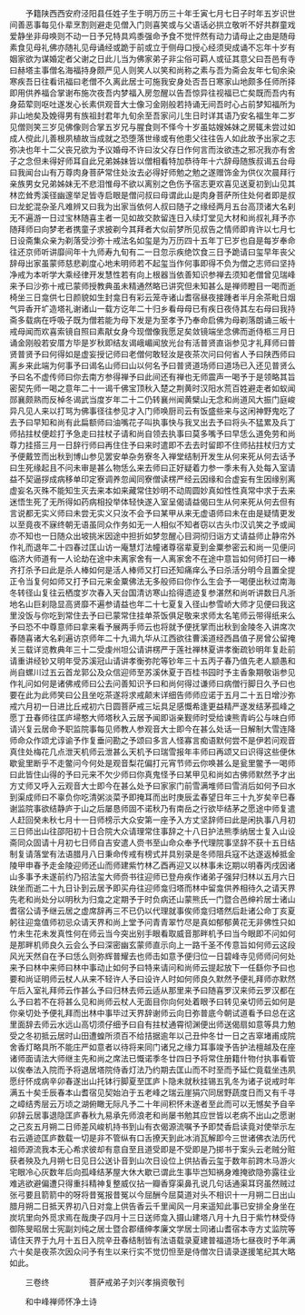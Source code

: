 <!-- { "loadSidebar": true } -->
　　予籍陕西西安府泾阳县任姓子生于明万历三十年壬寅七月七日子时年五岁识世间善恶事每见仆辈烹割则避走见僧入门则喜笑或与父语话必拱立敬听不好共群童戏爱静坐非母唤则不动一日予兄特具鸡黍强命予食不觉怦然有动力请母止之由是随母素食见母礼佛亦随礼见母诵经或跪于前或立于侧母口授心经须臾成诵不忘年十岁有姻家欲为谋婚定者父谢之日此儿当为佛家弟子非尘俗可羁人或征其意父曰吾邑有寺曰赫塔主事僧名海福持身颇严见人则笑人以笑和尚称之素与吾为斋会友年七旬余染寒疾吾日往看讯福曰老僧不久离此居士可施我安身处否吾日寒家山地颇多任师所择即用供养福合掌谢布施次夜吾内梦福入房忽醒以告吾惊异往视福已亡矣既而吾内有身茹荤则呕吐遂发心长素供观音大士像习金刚般若持诵无间吾时心占前梦知福所为非山地矣及娩得男有族祖封君年九旬余至吾家问儿生日时详其语乃安名福生年二岁见僧则笑三岁见佛像则合掌五岁兄与腥食则不怿今十岁虽姑嫂姊妹之房辄未尝过如成人傥此儿善根夙植故当成就之恐堕落世缘或有他患父往往告人如此故予出家之志弥决也年十二父丧兄欲为予议婚母不许曰汝父存日作何言而汝欲违之邪况我亦有舍子之念但未得好师耳自此兄弟姊妹皆以僧相看特加恭待年十六辞母随族叔谒五台母曰我闻台山有万尊肉身菩萨常住处汝去必得好师勉之勉之遂赠饰金为供仪次晨拜行亲族男女兄弟姊妹无不悲泪惟母不欲以离别之色伤予宿志更欢喜见送夏初到山见其林峦耸秀溪径幽邃举足皆寺启眼是僧问叔曰母谓此山是肉身菩萨所住处何者即是叔曰龙蛇混杂圣凡难辨又曰我为出家当依何人叔曰随子之缘经两月五台高顶诸大名刹无不遍游一日过宝林随喜主者一见如故交款留连日入续灯堂见大材和尚叔礼拜予亦随拜师曰向梦老者携童子求披剃今其拜者大似前梦所见叔告之情师即肯许以七月七日设斋集众亲为剃落受沙弥十戒法名如玺是为万历四十五年丁巳岁也自是每岁奉命往还京师听讲靡间年十九师寿九旬有二一日忽示疾绝饮食三日予跪请曰玺早年丧父辞母出家虽蒙师慈悲剃度心地未明师若不起玺当作何事即得不负为僧之志师曰坚持净戒为本听学大乘经律开发慧性若有向上根器当依善知识参禅去须知老僧曾见瑞峰来予曰沙弥十戒已蒙师授教典虽未精通然略已讲究但未知甚么是禅师瞪目一喝而逝椅坐三日龛供七日颜貌如生封龛日有彩云笼寺诸山耆宿昼夜接踵者半月余茶毗日烟气异香开圹造塔礼谢诸山一载方讫年二十归乡看母母已有疾日夜侍其左右母曰我持斋多载病在呼吸子既为僧若能为母下发是为至孝予乃奉命启佛为母剃落朗诵三皈十戒母闻而欢喜索镜自照曰素猒女身今现僧像我愿足矣敛镜端坐念佛而逝侍柩三月日诵金刚般若安厝方毕是岁秋即结友谒峨嵋闻放光台有活普贤直诣参见才礼拜师曰普贤普贤予曰何得如是虚妄授记师曰老僧何敢轻汝是夜茶次问曰何省人予曰陕西师曰离乡来此端为何事予曰谒名山师曰山以何名予曰普贤道场师曰道场已入还见普贤么予曰名不虚传师曰你去南方参得禅予曰此间还有禅也无师震声一喝予于是领略其旨密契先师一喝之意年二十一谒千佛宝顶秋入楚之荆黄时汉阳水荒百姓避走者如蚁闻郧襄颇熟而反棹冬谒武当度岁年二十二仍转襄州闻黄檗山无念和尚道风大振门庭峻异凡见人来以打骂为佛事径往参见才入门师唤厨司云有饭盛些来与这闲神野鬼吃了去予曰早知和尚有此扁额师曰油嘴花子叫执事快与我叉出去予曰将头不猛累及兵丁师拈拄杖便趁打予急走曰拄杖子请和尚自领去执事曰莫多嘴予曰早恁么道免劳和尚尊力挂搭三月一日辞行师曰再住住予曰来时遣即不去去时留即不住师拈拄杖归方丈予便戴笠而出秋到博山参见罢安单杂务寮冬入禅堂结制开发生从何来死从何去话予曰生死缘起且不问未审是甚么物恁么来去师曰正好疑着力参一季未有入处每入室请益不契逼拶成病移单印定寮调养忽闻同寮僧读楞严经云因缘和合虚妄有生因缘别离虚妄名灭殊不能知生灭去来本如来藏常住妙明不动周圆妙真如性性真常中求于去来迷悟生死了无所得如药病相投举体轻快遂入室呈偈请益偈曰生从何来死从何去但有言说都无实义师曰未尝无实义只汝不会予曰某甲从来无虚语师曰未在由是疑情更发以至竟夜不寐终朝无语虽同众作务如无一人相似不知者窃以古头巾汉讥笑之予或闻亦不知也一日随众出坡挑米因途中担折如梦忽醒心目洞彻归诣方丈请益师止静帘外作礼而退年二十四春过匡山访一庵慧灯法幢诸尊宿辈夏到金粟参密云和尚一见便问临济大师道有一人论劫在途中未离家舍有一人离家舍不在途中意旨如何师打曰一棒齐打杀予曰此是杀人棒如何是活人棒师又打曰还知痛痒么予曰杀活分明今且置全提正令当复何如师又打予曰元来金粟佛法无多般师曰你作么生会予一喝便出秋过南海冬转径山复往云栖度岁次春入天台国清访寒山拾得遗迹复参湛然和尚听讲数日凡浙地名山巨刹隐显高贤靡不遍参请益也年二十七夏复入径山参雪峤大师才见便曰我这里没饭与你吃到常住去予曰已蒙常住挂单茶饭俱足敬来求师太名笔师云带得纸来么予曰恐不中尊意师曰拿来看予展两手师云也将就予便抚掌而出秋到金陵冬入讲席次春随喜诸大名刹遍访京师年二十九谒九华从江西欲往曹溪道经西昌值子房曾公留掩关三载详览教典年三十二受虔州坦公请讲楞严于莲社禅林夏讲孝衡疏钞明年复赴前请重讲经钞又明年受苏溪冠山请讲孝衡弥陀等钞年三十五丙子春乃值先老人颛愚和尚自螺川过五云首龙郭公及众信迎师至苏溪休夏于百桂书园时予主香象期敬诣参见作礼问如何是诸佛戒师曰公去问善知识予曰和尚何得过谦师曰病僧行脚日久予曰也要在此为此师笑曰公且坐吃茶遂将求戒颠末详细告师师应诺于五月二十五日增沙弥戒六月初一日进比丘戒初六日圆菩萨戒三坛具足感慨希逢更益精严遂发结茅孤峰之愿丁丑春师往匡庐埽憨大师塔秋入云居予闻即诣亲觐师时受给谏熊青屿公与味白师请兴复云居命予职监院事每见师教人参观音大士即今在甚么处话一日解制大雪连降师命众作颂尤谆谕予作复垂问勘之予颂曰多言人怪寡言痴语默何尝不是伊若问观音真住处梅花几点泄天机师云泄甚么天机予曰瑞雪报年丰师曰再颂又曰识得这些便休歇瓮里断乎不走鳖问今何处是观音梨花偏打元宵节师云你唤甚么是瓮里鳖予一喝师曰此皆住山得的予曰元来不欠少师曰你真鬼怪予曰某甲见和尚如古佛师默然予才出方丈师又呼入云观音大士即今在甚么处予曰家家门前雪满堆师曰雪消后如何予曰水到渠成师曰不辜负你吃清粥淡菜予即掩耳而出时庚辰孟春望日年三十九岁矣辛巳春谢监院事欲结静庐于山之后屡恳师固不诺秋乃有南岳之行欲毕结茅之愿途中师复遣人赶回癸未秋七月十一日师榜示大众安第一座予入方丈坚辞师曰此是闲执事八月初三日师出山往邵阳初十日合院大众请理常住事辞之十八日护法熊季纳居士复入山设斋同众固请十月初七日师自吉安遣人赍书至山命众奉予代理院事坚辞不获十五日结制复请落堂有法语腊月八日秉命传戒有榜式并具别录是冬师阻兵寇不达遂返棹抵金陵甲申春予走金陵迎师还山而师建紫竹林乙酉再迎又以林事未讫期以明春丙戌因诸山多事予未遂前约乃招法玺大师赍书往迎师已登舟疾作诸弟子强舁归林以五月六日趺坐而逝二十九日讣到云居予即买舟往迎师龛归塔而林中留龛供养相待久之请天界先老和尚处分以明秋为归龛之定期予于时负病还山蒙熊氏一门暨合邑绅衿居士诸山耆宿公请予继云居之虚席辞再三不已仍以代理就事俟师龛归塔然后赴诸公命丁亥夏躬往迎龛值师初忌众请天界和尚上堂予问青青翠竹尽是真如郁郁黄花无非佛性只如竹未生花未发真性何在师云当今突出别手眼看取威音那畔机予曰当今眼即不问如何是那畔机师良久云会么予曰深密幽玄蒙师直示向上一路千圣不传意旨如何师云这段风光天然自在予曰恁么则弥辉普耀去也师击如意予便归位一日碧峰寺见师师问何处来予曰林中来师曰林中事动止如何予曰特来请问和尚师云提起放下一任繇你予曰也要和尚证明师云杖人从来不轻许人予曰设许人时如何师良久默然予便礼拜师亦默然午后入室礼拜师云作甚么予曰归林去师云适从那里来予曰随喜罗汉来师云罗汉都在么予曰若不在将甚么见和尚师云杖人无面目你向何处着眼予曰转见亲切师云如何是你亲切处予便礼拜而出林中事毕过天界辞谢师云向日弥普底今朝试道看予曰总在这里面辞去师云水远山高切须仔细予曰自有拄杖通霄彻渊便出师送偈扇如意等具力勉受之冬初抵云居时山田遭蝗所须百不给拮据逾年以己丑仲冬廿一日之吉窣堵甫成院舍香灯略具所不能庄严如意者以待将来同门诸兄之缘力耳事竣予告护法檀越及在座诸师面请法大师继主先和尚之席法已慨诺季冬廿四日予将常住册籍什物付执事看管以俟奉法入院而予将退居塔院侍香灯法乃约期去匡山而不时至而予延伫竟载坐违夙愿纡怀成病辛卯春遂出山托钵行脚夏至匡庐卜隐未就秋挂锡五乳冬为诸子说戒时年满五十矣壬辰春本山耆宿见契始泊于五老峰之瑞云崖狷穴同居野蔬度日而又有千寻之嶂结秀层云万顷之湖俯瞰无际凡予二十年间积怀未遂者至此而可以无憾矣予自辛卯辞云居事退隐匡庐春秋九易承先师浪老和尚屡书勉其应世皆以老病不出山之愿谢之己亥五月朔二日师差风峻机持书到山有衣偈源流嘱予予即焚香启读竟对使举示左右云遁迹匡庐数载一切是非不管纵有口舌撩天到此冰消瓦解即今三世诸佛衣法历代祖师源流我本无心希求彼却有意自至且道受即是不受即是乃掷书于案头云老贼分赃获者殃及九月朔七日见日公送讣音到山次日设位上供拈香云玺于数年前跨木马游火宅眼冷心灰数年后向孤峰结茅屋大休大歇已谓此生事毕岂知祸身难掩欲隐弥露往业难逃欲避偏遭只得重抖精神复整威仪拈一瓣香穿渠鼻孔说几句话通渠耳窍虽然贼过张弓要且箭箭中的呀将昔冤报昔冤以今屈酬今屈莫道对头不相识十一月朔二日出山腊月朔二日抵天界初八日对龛上供告香云千里闻风一月来遥知此事已安排全身坐在炭坑里向外觅求焉在哉庚子四月十三日送师龛入摄山建塔八月十九日于紫竹林受侍御陈旻昭居士宪副刘纯之居士暨合郡缙绅孝廉文学居士同诸山耆宿本寺方丈监院等请住天界于九月十五日入院辛丑春结制皆有法语载录夏建普福道场七昼夜时予年满六十矣是夜茶次因众问予有生以来行实不觉忉怛至是侍僧次日请录遂援笔纪其大略如此。

　　三卷终　　　　　菩萨戒弟子刘兴孝捐资敬刊

　　和中峰禅师怀净土诗
